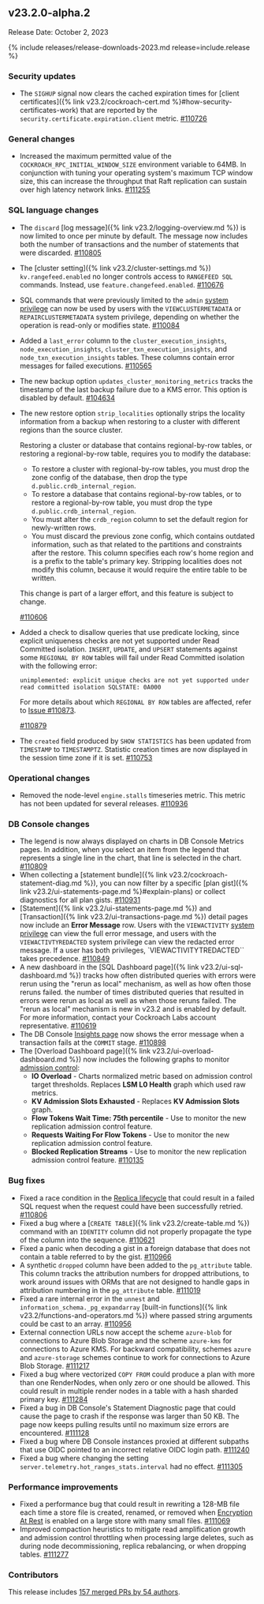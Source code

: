 ## v23.2.0-alpha.2

Release Date: October 2, 2023

{% include releases/release-downloads-2023.md release=include.release %}

<h3 id="v23-2-0-alpha-2-security-updates">Security updates</h3>

- The `SIGHUP` signal now clears the cached expiration times for [client certificates]({% link v23.2/cockroach-cert.md %}#how-security-certificates-work) that are reported by the `security.certificate.expiration.client` metric. [#110726][#110726]

<h3 id="v23-2-0-alpha-2-general-changes">General changes</h3>

- Increased the maximum permitted value of the `COCKROACH_RPC_INITIAL_WINDOW_SIZE` environment variable to 64MB. In conjunction with tuning your operating system's maximum TCP window size, this can increase the throughput that Raft replication can sustain over high latency network links. [#111255][#111255]

<h3 id="v23-2-0-alpha-2-sql-language-changes">SQL language changes</h3>

- The `discard` [log message]({% link v23.2/logging-overview.md %}) is now limited to once per minute by default. The message now includes both the number of transactions and the number of statements that were discarded. [#110805][#110805]
- The [cluster setting]({% link v23.2/cluster-settings.md %}) `kv.rangefeed.enabled` no longer controls access to `RANGEFEED SQL` commands. Instead, use `feature.changefeed.enabled`. [#110676][#110676]
- SQL commands that were previously limited to the `admin` [system privilege](https://www.cockroachlabs.com/docs/v23.2/security-reference/authorization#supported-privileges) can now be used by users with the `VIEWCLUSTERMETADATA` or `REPAIRCLUSTERMETADATA` system privilege, depending on whether the operation is read-only or modifies state. [#110084][#110084]
- Added a `last_error` column to the `cluster_execution_insights`, `node_execution_insights`, `cluster_txn_execution_insights`, and `node_txn_execution_insights` tables. These columns contain error messages for failed executions. [#110565][#110565]
- The new backup option `updates_cluster_monitoring_metrics` tracks the timestamp of the last backup failure due to a KMS error. This option is disabled by default. [#104634][#104634]
- The new restore option `strip_localities` optionally strips the locality information from a backup when restoring to a cluster with different regions than the source cluster.

  Restoring a cluster or database that contains regional-by-row tables, or restoring a regional-by-row table, requires you to modify the database:

  - To restore a cluster with regional-by-row tables, you must drop the zone config of the database, then drop the type `d.public.crdb_internal_region`.
  - To restore a database that contains regional-by-row tables, or to restore a regional-by-row table, you must drop the type `d.public.crdb_internal_region`.
  - You must alter the `crdb_region` column to set the default region for newly-written rows.
  - You must discard the previous zone config, which contains outdated information, such as that related to the partitions and constraints after the restore. This column specifies each row's home region and is a prefix to the table's primary key. Stripping localities does not modify this column, because it would require the entire table to be written.

  This change is part of a larger effort, and this feature is subject to change.

  [#110606][#110606]

- Added a check to disallow queries that use predicate locking, since explicit uniqueness checks are not yet supported under Read Committed isolation. `INSERT`, `UPDATE`, and `UPSERT` statements against some `REGIONAL BY ROW` tables will fail under Read Committed isolation with the following error:

  ~~~ shell
  unimplemented: explicit unique checks are not yet supported under read committed isolation SQLSTATE: 0A000
  ~~~

    For more details about which `REGIONAL BY ROW` tables are affected, refer to [Issue #110873](https://github.com/cockroachdb/cockroach/issues/110873).

    [#110879][#110879]
- The `created` field produced by `SHOW STATISTICS` has been updated from `TIMESTAMP` to `TIMESTAMPTZ`. Statistic creation times are now displayed in the session time zone if it is set. [#110753][#110753]

<h3 id="v23-2-0-alpha-2-operational-changes">Operational changes</h3>

- Removed the node-level `engine.stalls` timeseries metric. This metric has not been updated for several releases. [#110936][#110936]

<h3 id="v23-2-0-alpha-2-db-console-changes">DB Console changes</h3>

- The legend is now always displayed on charts in DB Console Metrics pages. In addition, when you select an item from the legend that represents a single line in the chart, that line is selected in the chart. [#110809][#110809]
- When collecting a [statement bundle]({% link v23.2/cockroach-statement-diag.md %}), you can now filter by a specific [plan gist]({% link v23.2/ui-statements-page.md %}#explain-plans) or collect diagnostics for all plan gists. [#110931][#110931]
- [Statement]({% link v23.2/ui-statements-page.md %}) and [Transaction]({% link v23.2/ui-transactions-page.md %}) detail pages now include an **Error Message** row. Users with the `VIEWACTIVITY` [system privilege](https://www.cockroachlabs.com/docs/v23.2/security-reference/authorization#supported-privileges) can view the full error message, and users with the `VIEWACTIVTYREDACTED` system privilege can view the redacted error message. If a user has both privileges, `VIEWACTIVITYTREDACTED`` takes precedence. [#110849][#110849]
- A new dashboard in the [SQL Dashboard page]({% link v23.2/ui-sql-dashboard.md %}) tracks how often distributed queries with errors were rerun using the "rerun as local" mechanism, as well as how often those reruns failed. the number of times distributed queries that resulted in errors were rerun as local as well as when those reruns failed. The "rerun as local" mechanism is new in v23.2 and is enabled by default. For more information, contact your Cockroach Labs account representative. [#110619][#110619]
- The DB Console [Insights page](https://cockroachlabs.com/docs/v23.2/ui-insights-page) now shows the error message when a transaction fails at the `COMMIT` stage. [#110898][#110898]
- The [Overload Dashboard page]({% link v23.2/ui-overload-dashboard.md %}) now includes the following graphs to monitor [admission control](https://www.cockroachlabs.com/docs/v23.2/admission-control.html):
    - **IO Overload** - Charts normalized metric based on admission control target thresholds. Replaces **LSM L0 Health** graph which used raw metrics.
    - **KV Admission Slots Exhausted** - Replaces **KV Admission Slots** graph.
    - **Flow Tokens Wait Time: 75th percentile** - Use to monitor the new replication admission control feature.
    - **Requests Waiting For Flow Tokens** - Use to monitor the new replication admission control feature.
    - **Blocked Replication Streams** - Use to monitor the new replication admission control feature.
[#110135][#110135]

<h3 id="v23-2-0-alpha-2-bug-fixes">Bug fixes</h3>

- Fixed a race condition in the [Replica lifecycle](https://www.cockroachlabs.com/docs/v23.2/architecture/replication-layer) that could result in a failed SQL request when the request could have been successfully retried. [#110806][#110806]
- Fixed a bug where a [`CREATE TABLE`]({% link v23.2/create-table.md %}) command with an `IDENTITY` column did not properly propagate the type of the column into the sequence. [#110621][#110621]
- Fixed a panic when decoding a gist in a foreign database that does not contain a table referred to by the gist. [#110966][#110966]
- A synthetic `dropped` column have been added to the `pg_attribute` table. This column tracks the attribution numbers for dropped attributions, to work around issues with ORMs that are not designed to handle gaps in attribution numbering in the `pg_attribute` table. [#111019][#111019]
- Fixed a rare internal error in the `unnest` and `information_schema._pg_expandarray` [built-in functions]({% link v23.2/functions-and-operators.md %}) where passed string arguments could be cast to an array. [#110956][#110956]
- External connection URLs now accept the scheme `azure-blob` for connections to Azure Blob Storage and the scheme `azure-kms` for connections to Azure KMS. For backward compatibility, schemes `azure` and `azure-storage` schemes continue to work for connections to Azure Blob Storage. [#111217][#111217]
- Fixed a bug where vectorized `COPY FROM` could produce a plan with more than one RenderNodes, when only zero or one should be allowed. This could result in multiple render nodes in a table with a hash sharded primary key. [#111284][#111284]
- Fixed a bug in DB Console's Statement Diagnostic page that could cause the page to crash if the response was larger than 50 KB. The page now keeps pulling results until no maximum size errors are encountered. [#111128][#111128]
- Fixed a bug where DB Console instances proxied at different subpaths that use OIDC pointed to an incorrect relative OIDC login path. [#111240][#111240]
- Fixed a bug where changing the setting `server.telemetry.hot_ranges_stats.interval` had no effect. [#111305][#111305]

<h3 id="v23-2-0-alpha-2-performance-improvements">Performance improvements</h3>

- Fixed a performance bug that could result in rewriting a 128-MB file each time a store file is created, renamed, or removed when [Encryption At Rest](https://www.cockroachlabs.com/docs/v23.2/security-reference/encryption#encryption-at-rest) is enabled on a large store with many small files. [#111069][#111069]
- Improved compaction heuristics to mitigate read amplification growth and admission control throttling when processing large deletes, such as during node decommissioning, replica rebalancing, or when dropping tables. [#111277][#111277]

<h3 id="v23-2-0-alpha-2-contributors">Contributors</h3>

This release includes [157 merged PRs by 54 authors](https://github.com/cockroachdb/cockroach/compare/v23.2.0-alpha.1...2111b61b2d7c789bc03b1e9392062df80c779075).

</div>

[#104634]: https://github.com/cockroachdb/cockroach/pull/104634
[#110084]: https://github.com/cockroachdb/cockroach/pull/110084
[#110135]: https://github.com/cockroachdb/cockroach/pull/110135
[#110565]: https://github.com/cockroachdb/cockroach/pull/110565
[#110606]: https://github.com/cockroachdb/cockroach/pull/110606
[#110609]: https://github.com/cockroachdb/cockroach/pull/110609
[#110619]: https://github.com/cockroachdb/cockroach/pull/110619
[#110621]: https://github.com/cockroachdb/cockroach/pull/110621
[#110676]: https://github.com/cockroachdb/cockroach/pull/110676
[#110726]: https://github.com/cockroachdb/cockroach/pull/110726
[#110753]: https://github.com/cockroachdb/cockroach/pull/110753
[#110805]: https://github.com/cockroachdb/cockroach/pull/110805
[#110806]: https://github.com/cockroachdb/cockroach/pull/110806
[#110809]: https://github.com/cockroachdb/cockroach/pull/110809
[#110849]: https://github.com/cockroachdb/cockroach/pull/110849
[#110879]: https://github.com/cockroachdb/cockroach/pull/110879
[#110898]: https://github.com/cockroachdb/cockroach/pull/110898
[#110931]: https://github.com/cockroachdb/cockroach/pull/110931
[#110936]: https://github.com/cockroachdb/cockroach/pull/110936
[#110956]: https://github.com/cockroachdb/cockroach/pull/110956
[#110966]: https://github.com/cockroachdb/cockroach/pull/110966
[#111019]: https://github.com/cockroachdb/cockroach/pull/111019
[#111069]: https://github.com/cockroachdb/cockroach/pull/111069
[#111115]: https://github.com/cockroachdb/cockroach/pull/111115
[#111128]: https://github.com/cockroachdb/cockroach/pull/111128
[#111217]: https://github.com/cockroachdb/cockroach/pull/111217
[#111240]: https://github.com/cockroachdb/cockroach/pull/111240
[#111255]: https://github.com/cockroachdb/cockroach/pull/111255
[#111277]: https://github.com/cockroachdb/cockroach/pull/111277
[#111284]: https://github.com/cockroachdb/cockroach/pull/111284
[#111305]: https://github.com/cockroachdb/cockroach/pull/111305
